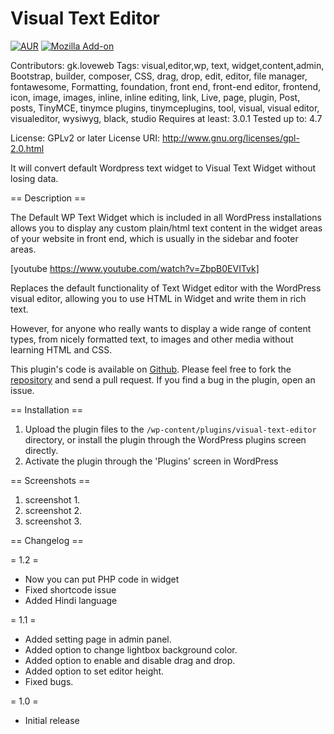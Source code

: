 # Visual Text Editor
[![AUR](https://img.shields.io/aur/license/yaourt.svg)]() [![Mozilla Add-on](https://img.shields.io/amo/stars/dustman.svg)]() 

Contributors: gk.loveweb
Tags: visual,editor,wp, text, widget,content,admin, Bootstrap, builder, composer, CSS, drag, drop, edit, editor, file manager, fontawesome, Formatting, foundation, front end, front-end editor, frontend, icon, image, images, inline, inline editing, link, Live, page, plugin, Post, posts, TinyMCE, tinymce plugins, tinymceplugins, tool, visual, visual editor, visualeditor, wysiwyg, black, studio
Requires at least: 3.0.1
Tested up to: 4.7

License: GPLv2 or later
License URI: http://www.gnu.org/licenses/gpl-2.0.html

It will convert default Wordpress text widget to Visual Text Widget without losing data.

== Description ==

The Default WP Text Widget which is included in all WordPress installations allows you to display any custom plain/html text content in the widget areas of your website in front end, which is usually in the sidebar and footer areas. 

[youtube https://www.youtube.com/watch?v=ZbpB0EVITvk]

Replaces the default functionality of Text Widget editor with the WordPress visual editor, allowing you to use HTML in Widget and write them in rich text.

However, for anyone who really wants to display a wide range of content types, from nicely formatted text, to images and other media without learning HTML and CSS.

This plugin's code is available on [Github](https://github.com/emgk/visual-text-editor). Please feel free to fork the [repository](https://github.com/emgk/visual-text-editor) and send a pull request. If you find a bug in the plugin, open an issue.


== Installation ==

1. Upload the plugin files to the `/wp-content/plugins/visual-text-editor` directory, or install the plugin through the WordPress plugins screen directly.
2. Activate the plugin through the 'Plugins' screen in WordPress


== Screenshots ==

1. screenshot 1.
2. screenshot 2.
3. screenshot 3.


== Changelog ==
 
= 1.2 =
* Now you can put PHP code in widget 
* Fixed shortcode issue
* Added Hindi language

= 1.1 =
* Added setting page in admin panel.
* Added option to change lightbox background color.
* Added option to enable and disable drag and drop.
* Added option to set editor height.
* Fixed bugs.

= 1.0 =
* Initial release
 
